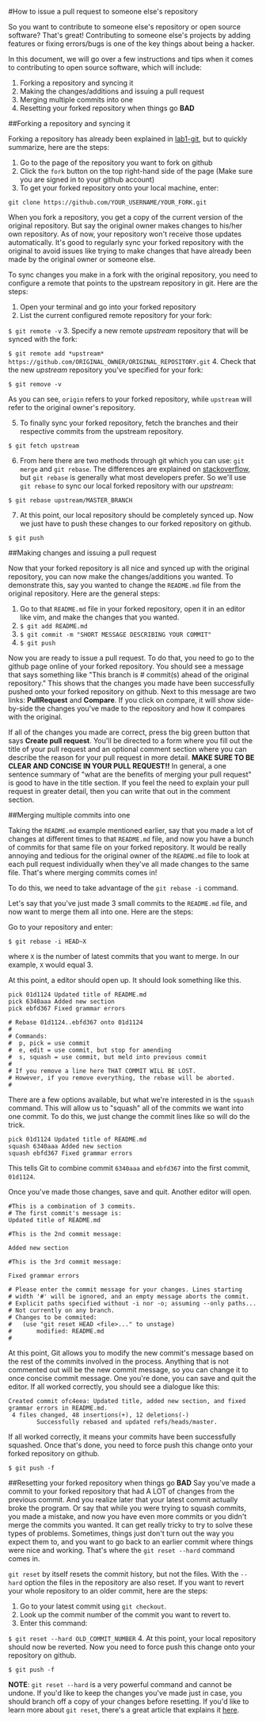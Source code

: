 #How to issue a pull request to someone else's repository

So you want to contribute to someone else's repository or open source software? That's great! Contributing to someone else's projects by adding features or fixing errors/bugs is one of the key things about being a hacker.

In this document, we will go over a few instructions and tips when it comes to contributing to open source software, which will include:

1. Forking a repository and syncing it
2. Making the changes/additions and issuing a pull request
3. Merging multiple commits into one
4. Resetting your forked repository when things go **BAD**

##Forking a repository and syncing it

Forking a repository has already been explained in [lab1-git](
https://github.com/mikeizbicki/ucr-cs100/tree/cs100-2014fall/assignments/lab/lab1-git), but to quickly summarize, here are the steps:

1. Go to the page of the repository you want to fork on github
2. Click the `fork` button on the top right-hand side of the page (Make sure you are signed in to your github account)
3. To get your forked repository onto your local machine, enter:

`git clone https://github.com/YOUR_USERNAME/YOUR_FORK.git`

When you fork a repository, you get a copy of the current version of the original repository. But say the original owner makes changes to his/her own repository. As of now, your repository won't receive those updates automatically. It's good to regularly sync your forked repository with the original to avoid issues like trying to make changes that have already been made by the original owner or someone else.

To sync changes you make in a fork with the original repository, you need to configure a remote that points to the upstream repository in git. Here are the steps:

1. Open your terminal and go into your forked repository
2. List the current configured remote repository for your fork:

  `$ git remote -v`
3. Specify a new remote *upstream* repository that will be synced with the fork:

  `$ git remote add *upstream* https://github.com/ORIGINAL_OWNER/ORIGINAL_REPOSITORY.git`
4. Check that the new *upstream* repository you've specified for your fork:

  `$ git remove -v`

As you can see, `origin` refers to your forked repository, while `upstream` will refer to the original owner's repository.

5. To finally sync your forked repository, fetch the branches and their respective commits from the upstream repository.

  `$ git fetch upstream`

6. From here there are two methods through git which you can use: `git merge` and `git rebase`. The differences are explained on [stackoverflow](http://stackoverflow.com/questions/16666089/whats-the-difference-between-git-merge-and-git-rebase), but `git rebase` is generally what most developers prefer. So we'll use `git rebase` to sync our local forked repository with our *upstream*:

  `$ git rebase upstream/MASTER_BRANCH`

7. At this point, our local repository should be completely synced up. Now we just have to push these changes to our forked repository on github.

  `$ git push`

##Making changes and issuing a pull request


Now that your forked repository is all nice and synced up with the original repository, you can now make the changes/additions you wanted. To demonstrate this, say you wanted to change the `README.md` file from the original repository.  Here are the general steps:

1. Go to that `README.md` file in your forked repository, open it in an editor like vim, and make the changes that you wanted.
2. `$ git add README.md`
3. `$ git commit -m "SHORT MESSAGE DESCRIBING YOUR COMMIT"`
4. `$ git push`

  Now you are ready to issue a pull request. To do that, you need to go to the github page online of your forked repository. You should see a message that says something like  "This branch is # commit(s) ahead of the original repository." This shows that the changes you made have been successfully pushed onto your forked repository on github. Next to this message are two links: **PullRequest** and **Compare**. If you click on compare, it will show side-by-side the changes you've made to the repository and how it compares with the original.

  If all of the changes you made are correct, press the big green button that says **Create pull request**. You'll be directed to a form where you fill out the title of your pull request and an optional comment section where you can describe the reason for your pull request in more detail. **MAKE SURE TO BE CLEAR AND CONCISE IN YOUR PULL REQUEST!!** In general, a one sentence summary of "what are the benefits of merging your pull request" is good to have in the title section. If you feel the need to explain your pull request in greater detail, then you can write that out in the comment section. 

##Merging multiple commits into one

Taking the `README.md` example mentioned earlier, say that you made a lot of changes at different times to that `README.md` file, and now you have a bunch of commits for that same file on your forked repository. It would be really annoying and tedious for the original owner of the `README.md` file to look at each pull request individually when they've all made changes to the same file. That's where merging commits comes in!

To do this, we need to take advantage of the `git rebase -i` command.

Let's say that you've just made 3 small commits to the `README.md` file, and now want to merge them all into one. Here are the steps:

Go to your repository and enter:

  `$ git rebase -i HEAD~X`

  where `X` is the number of latest commits that you want to merge. In our example, `X` would equal 3.

At this point, a editor should open up. It should look something like this.
```
pick 01d1124 Updated title of README.md
pick 6340aaa Added new section
pick ebfd367 Fixed grammar errors

# Rebase 01d1124..ebfd367 onto 01d1124
#
# Commands:
#  p, pick = use commit
#  e, edit = use commit, but stop for amending
#  s, squash = use commit, but meld into previous commit
#
# If you remove a line here THAT COMMIT WILL BE LOST.
# However, if you remove everything, the rebase will be aborted.
#
```
There are a few options available, but what we're interested in is the `squash` command. This will allow us to "squash" all of the commits we want into one commit. To do this, we just change the commit lines like so will do the trick.

```
pick 01d1124 Updated title of README.md
squash 6340aaa Added new section
squash ebfd367 Fixed grammar errors
```
This tells Git to combine commit `6340aaa` and `ebfd367` into the first commit, `01d1124`.

Once you've made those changes, save and quit. Another editor will open.
```
#This is a combination of 3 commits.
# The first commit's message is:
Updated title of README.md

#This is the 2nd commit message:

Added new section

#This is the 3rd commit message:

Fixed grammar errors

# Please enter the commit message for your changes. Lines starting
# width '#' will be ignored, and an empty message aborts the commit.
# Explicit paths specified without -i nor -o; assuming --only paths...
# Not currently on any branch.
# Changes to be commited:
#   (use "git reset HEAD <file>..." to unstage)
#       modified: README.md
#
```
At this point, Git allows you to modify the new commit's message based on the rest of the commits involved in the process. Anything that is not commented out will be the new commit message, so you can change it to once concise commit message. One you're done, you can save and quit the editor. If all worked correctly, you should see a dialogue like this:
```
Created commit ofc4eea: Updated title, added new section, and fixed grammar errors in README.md.
 4 files changed, 48 insertions(+), 12 deletions(-)
        Successfully rebased and updated refs/heads/master.
```
If all worked correctly, it means your commits have been successfully squashed. Once that's done, you need to force push this change onto your forked repository on github.

`$ git push -f`

##Resetting your forked repository when things go **BAD**
Say you've made a commit to your forked repository that had A LOT of changes from the previous commit. And you realize later that your latest commit actually broke the program. Or say that while you were trying to squash commits, you made a mistake, and now you have even more commits or you didn't merge the commits you wanted. It can get really tricky to try to solve these types of problems. Sometimes, things just don't turn out the way you expect them to, and you want to go back to an earlier commit where things were nice and working. That's where the `git reset --hard` command comes in.

`git reset` by itself resets the commit history, but not the files. With the `--hard` option the files in the repository are also reset. If you want to revert your whole repository to an older commit, here are the steps:

1. Go to your latest commit using `git checkout`.
2. Look up the commit number of the commit you want to revert to.
3. Enter this command:

  `$ git reset --hard OLD_COMMIT_NUMBER`
4. At this point, your local repository should now be reverted. Now you need to force push this change onto your repository on github.

  `$ git push -f`

**NOTE**: `git reset --hard` is a very powerful command and cannot be undone. If you'd like to keep the changes you've made just in case, you should branch off a copy of your changes before resetting. If you'd like to learn more about `git reset`, there's a great article that explains it [here](http://git-scm.com/blog/2011/07/11/reset.html).
